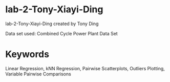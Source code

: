# lab-2-Tony-Xiayi-Ding
lab-2-Tony-Xiayi-Ding created by Tony Ding

Data set used: Combined Cycle Power Plant Data Set

# Keywords
Linear Regression, kNN Regression, Pairwise Scatterplots, Outliers Plotting, Variable Pairwise Comparisons
